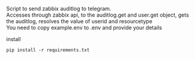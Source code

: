 Script to send zabbix auditlog to telegram. \
Accesses through zabbix api, to the auditlog.get and user.get object, gets the auditlog, resolves the value of userid and resourcetype \
You need to copy example.env to .env and provide your details 

install
```
pip install -r requirements.txt
```
